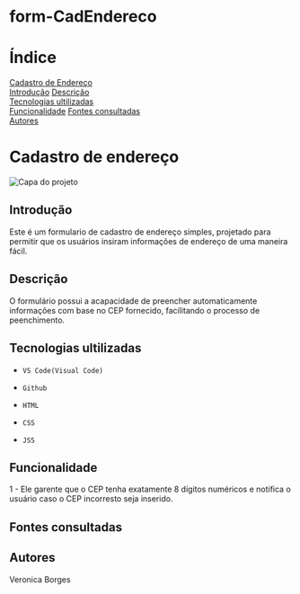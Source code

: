 # form-CadEndereco

# Índice

[Cadastro de Endereço](#form-cadendereco)  
[Introdução](#introdu%C3%A7%C3%A3o)
[Descrição](#descri%C3%A7%C3%A3o)  
[Tecnologias ultilizadas ](#tecnologias-ultilizadas)  
[Funcionalidade](#funcionalidade)
[Fontes consultadas ](#fontes-consultadas)  
[Autores](S#autores)  

# Cadastro de endereço 

![Capa do projeto](imag-tela.png)

## Introdução 
Este é um formulario de cadastro de endereço simples, projetado para permitir que os usuários insiram informações de endereço de uma maneira fácil.


## Descrição
O formulário possui a acapacidade de preencher automaticamente informações com base no CEP fornecido, facilitando o processo de peenchimento.


## Tecnologias ultilizadas 

 * ``VS Code(Visual Code)``

 * ``Github``

 * ``HTML``

 * ``CSS``
 
 * ``JSS``

## Funcionalidade 
1 - Ele garente que o CEP tenha exatamente 8 dígitos numéricos e notifica o usuário caso o CEP incorresto seja inserido.

## Fontes consultadas 

## Autores 
Veronica Borges
